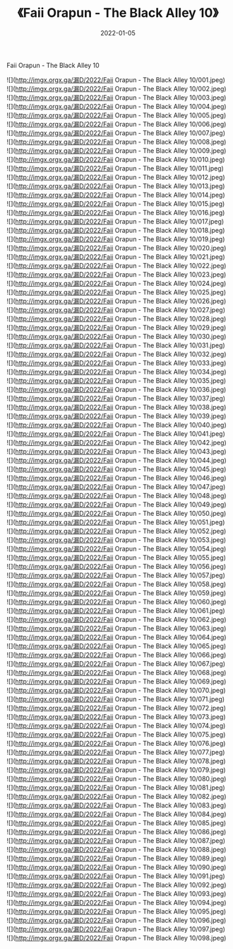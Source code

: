 ﻿---
layout: post
title:  《Faii Orapun - The Black Alley 10》
date:   2022-01-05
img: http://imgx.orgx.ga/漏D/2022/Faii Orapun - The Black Alley 10/000.jpg
categories: [美女, 清纯, 唯美]
---

Faii Orapun - The Black Alley 10

  ![](http://imgx.orgx.ga/漏D/2022/Faii Orapun - The Black Alley 10/001.jpeg) <br> ![](http://imgx.orgx.ga/漏D/2022/Faii Orapun - The Black Alley 10/002.jpeg) <br> ![](http://imgx.orgx.ga/漏D/2022/Faii Orapun - The Black Alley 10/003.jpeg) <br> ![](http://imgx.orgx.ga/漏D/2022/Faii Orapun - The Black Alley 10/004.jpeg) <br> ![](http://imgx.orgx.ga/漏D/2022/Faii Orapun - The Black Alley 10/005.jpeg) <br> ![](http://imgx.orgx.ga/漏D/2022/Faii Orapun - The Black Alley 10/006.jpeg) <br> ![](http://imgx.orgx.ga/漏D/2022/Faii Orapun - The Black Alley 10/007.jpeg) <br> ![](http://imgx.orgx.ga/漏D/2022/Faii Orapun - The Black Alley 10/008.jpeg) <br> ![](http://imgx.orgx.ga/漏D/2022/Faii Orapun - The Black Alley 10/009.jpeg) <br> ![](http://imgx.orgx.ga/漏D/2022/Faii Orapun - The Black Alley 10/010.jpeg) <br> ![](http://imgx.orgx.ga/漏D/2022/Faii Orapun - The Black Alley 10/011.jpeg) <br> ![](http://imgx.orgx.ga/漏D/2022/Faii Orapun - The Black Alley 10/012.jpeg) <br> ![](http://imgx.orgx.ga/漏D/2022/Faii Orapun - The Black Alley 10/013.jpeg) <br> ![](http://imgx.orgx.ga/漏D/2022/Faii Orapun - The Black Alley 10/014.jpeg) <br> ![](http://imgx.orgx.ga/漏D/2022/Faii Orapun - The Black Alley 10/015.jpeg) <br> ![](http://imgx.orgx.ga/漏D/2022/Faii Orapun - The Black Alley 10/016.jpeg) <br> ![](http://imgx.orgx.ga/漏D/2022/Faii Orapun - The Black Alley 10/017.jpeg) <br> ![](http://imgx.orgx.ga/漏D/2022/Faii Orapun - The Black Alley 10/018.jpeg) <br> ![](http://imgx.orgx.ga/漏D/2022/Faii Orapun - The Black Alley 10/019.jpeg) <br> ![](http://imgx.orgx.ga/漏D/2022/Faii Orapun - The Black Alley 10/020.jpeg) <br> ![](http://imgx.orgx.ga/漏D/2022/Faii Orapun - The Black Alley 10/021.jpeg) <br> ![](http://imgx.orgx.ga/漏D/2022/Faii Orapun - The Black Alley 10/022.jpeg) <br> ![](http://imgx.orgx.ga/漏D/2022/Faii Orapun - The Black Alley 10/023.jpeg) <br> ![](http://imgx.orgx.ga/漏D/2022/Faii Orapun - The Black Alley 10/024.jpeg) <br> ![](http://imgx.orgx.ga/漏D/2022/Faii Orapun - The Black Alley 10/025.jpeg) <br> ![](http://imgx.orgx.ga/漏D/2022/Faii Orapun - The Black Alley 10/026.jpeg) <br> ![](http://imgx.orgx.ga/漏D/2022/Faii Orapun - The Black Alley 10/027.jpeg) <br> ![](http://imgx.orgx.ga/漏D/2022/Faii Orapun - The Black Alley 10/028.jpeg) <br> ![](http://imgx.orgx.ga/漏D/2022/Faii Orapun - The Black Alley 10/029.jpeg) <br> ![](http://imgx.orgx.ga/漏D/2022/Faii Orapun - The Black Alley 10/030.jpeg) <br> ![](http://imgx.orgx.ga/漏D/2022/Faii Orapun - The Black Alley 10/031.jpeg) <br> ![](http://imgx.orgx.ga/漏D/2022/Faii Orapun - The Black Alley 10/032.jpeg) <br> ![](http://imgx.orgx.ga/漏D/2022/Faii Orapun - The Black Alley 10/033.jpeg) <br> ![](http://imgx.orgx.ga/漏D/2022/Faii Orapun - The Black Alley 10/034.jpeg) <br> ![](http://imgx.orgx.ga/漏D/2022/Faii Orapun - The Black Alley 10/035.jpeg) <br> ![](http://imgx.orgx.ga/漏D/2022/Faii Orapun - The Black Alley 10/036.jpeg) <br> ![](http://imgx.orgx.ga/漏D/2022/Faii Orapun - The Black Alley 10/037.jpeg) <br> ![](http://imgx.orgx.ga/漏D/2022/Faii Orapun - The Black Alley 10/038.jpeg) <br> ![](http://imgx.orgx.ga/漏D/2022/Faii Orapun - The Black Alley 10/039.jpeg) <br> ![](http://imgx.orgx.ga/漏D/2022/Faii Orapun - The Black Alley 10/040.jpeg) <br> ![](http://imgx.orgx.ga/漏D/2022/Faii Orapun - The Black Alley 10/041.jpeg) <br> ![](http://imgx.orgx.ga/漏D/2022/Faii Orapun - The Black Alley 10/042.jpeg) <br> ![](http://imgx.orgx.ga/漏D/2022/Faii Orapun - The Black Alley 10/043.jpeg) <br> ![](http://imgx.orgx.ga/漏D/2022/Faii Orapun - The Black Alley 10/044.jpeg) <br> ![](http://imgx.orgx.ga/漏D/2022/Faii Orapun - The Black Alley 10/045.jpeg) <br> ![](http://imgx.orgx.ga/漏D/2022/Faii Orapun - The Black Alley 10/046.jpeg) <br> ![](http://imgx.orgx.ga/漏D/2022/Faii Orapun - The Black Alley 10/047.jpeg) <br> ![](http://imgx.orgx.ga/漏D/2022/Faii Orapun - The Black Alley 10/048.jpeg) <br> ![](http://imgx.orgx.ga/漏D/2022/Faii Orapun - The Black Alley 10/049.jpeg) <br> ![](http://imgx.orgx.ga/漏D/2022/Faii Orapun - The Black Alley 10/050.jpeg) <br> ![](http://imgx.orgx.ga/漏D/2022/Faii Orapun - The Black Alley 10/051.jpeg) <br> ![](http://imgx.orgx.ga/漏D/2022/Faii Orapun - The Black Alley 10/052.jpeg) <br> ![](http://imgx.orgx.ga/漏D/2022/Faii Orapun - The Black Alley 10/053.jpeg) <br> ![](http://imgx.orgx.ga/漏D/2022/Faii Orapun - The Black Alley 10/054.jpeg) <br> ![](http://imgx.orgx.ga/漏D/2022/Faii Orapun - The Black Alley 10/055.jpeg) <br> ![](http://imgx.orgx.ga/漏D/2022/Faii Orapun - The Black Alley 10/056.jpeg) <br> ![](http://imgx.orgx.ga/漏D/2022/Faii Orapun - The Black Alley 10/057.jpeg) <br> ![](http://imgx.orgx.ga/漏D/2022/Faii Orapun - The Black Alley 10/058.jpeg) <br> ![](http://imgx.orgx.ga/漏D/2022/Faii Orapun - The Black Alley 10/059.jpeg) <br> ![](http://imgx.orgx.ga/漏D/2022/Faii Orapun - The Black Alley 10/060.jpeg) <br> ![](http://imgx.orgx.ga/漏D/2022/Faii Orapun - The Black Alley 10/061.jpeg) <br> ![](http://imgx.orgx.ga/漏D/2022/Faii Orapun - The Black Alley 10/062.jpeg) <br> ![](http://imgx.orgx.ga/漏D/2022/Faii Orapun - The Black Alley 10/063.jpeg) <br> ![](http://imgx.orgx.ga/漏D/2022/Faii Orapun - The Black Alley 10/064.jpeg) <br> ![](http://imgx.orgx.ga/漏D/2022/Faii Orapun - The Black Alley 10/065.jpeg) <br> ![](http://imgx.orgx.ga/漏D/2022/Faii Orapun - The Black Alley 10/066.jpeg) <br> ![](http://imgx.orgx.ga/漏D/2022/Faii Orapun - The Black Alley 10/067.jpeg) <br> ![](http://imgx.orgx.ga/漏D/2022/Faii Orapun - The Black Alley 10/068.jpeg) <br> ![](http://imgx.orgx.ga/漏D/2022/Faii Orapun - The Black Alley 10/069.jpeg) <br> ![](http://imgx.orgx.ga/漏D/2022/Faii Orapun - The Black Alley 10/070.jpeg) <br> ![](http://imgx.orgx.ga/漏D/2022/Faii Orapun - The Black Alley 10/071.jpeg) <br> ![](http://imgx.orgx.ga/漏D/2022/Faii Orapun - The Black Alley 10/072.jpeg) <br> ![](http://imgx.orgx.ga/漏D/2022/Faii Orapun - The Black Alley 10/073.jpeg) <br> ![](http://imgx.orgx.ga/漏D/2022/Faii Orapun - The Black Alley 10/074.jpeg) <br> ![](http://imgx.orgx.ga/漏D/2022/Faii Orapun - The Black Alley 10/075.jpeg) <br> ![](http://imgx.orgx.ga/漏D/2022/Faii Orapun - The Black Alley 10/076.jpeg) <br> ![](http://imgx.orgx.ga/漏D/2022/Faii Orapun - The Black Alley 10/077.jpeg) <br> ![](http://imgx.orgx.ga/漏D/2022/Faii Orapun - The Black Alley 10/078.jpeg) <br> ![](http://imgx.orgx.ga/漏D/2022/Faii Orapun - The Black Alley 10/079.jpeg) <br> ![](http://imgx.orgx.ga/漏D/2022/Faii Orapun - The Black Alley 10/080.jpeg) <br> ![](http://imgx.orgx.ga/漏D/2022/Faii Orapun - The Black Alley 10/081.jpeg) <br> ![](http://imgx.orgx.ga/漏D/2022/Faii Orapun - The Black Alley 10/082.jpeg) <br> ![](http://imgx.orgx.ga/漏D/2022/Faii Orapun - The Black Alley 10/083.jpeg) <br> ![](http://imgx.orgx.ga/漏D/2022/Faii Orapun - The Black Alley 10/084.jpeg) <br> ![](http://imgx.orgx.ga/漏D/2022/Faii Orapun - The Black Alley 10/085.jpeg) <br> ![](http://imgx.orgx.ga/漏D/2022/Faii Orapun - The Black Alley 10/086.jpeg) <br> ![](http://imgx.orgx.ga/漏D/2022/Faii Orapun - The Black Alley 10/087.jpeg) <br> ![](http://imgx.orgx.ga/漏D/2022/Faii Orapun - The Black Alley 10/088.jpeg) <br> ![](http://imgx.orgx.ga/漏D/2022/Faii Orapun - The Black Alley 10/089.jpeg) <br> ![](http://imgx.orgx.ga/漏D/2022/Faii Orapun - The Black Alley 10/090.jpeg) <br> ![](http://imgx.orgx.ga/漏D/2022/Faii Orapun - The Black Alley 10/091.jpeg) <br> ![](http://imgx.orgx.ga/漏D/2022/Faii Orapun - The Black Alley 10/092.jpeg) <br> ![](http://imgx.orgx.ga/漏D/2022/Faii Orapun - The Black Alley 10/093.jpeg) <br> ![](http://imgx.orgx.ga/漏D/2022/Faii Orapun - The Black Alley 10/094.jpeg) <br> ![](http://imgx.orgx.ga/漏D/2022/Faii Orapun - The Black Alley 10/095.jpeg) <br> ![](http://imgx.orgx.ga/漏D/2022/Faii Orapun - The Black Alley 10/096.jpeg) <br> ![](http://imgx.orgx.ga/漏D/2022/Faii Orapun - The Black Alley 10/097.jpeg) <br> ![](http://imgx.orgx.ga/漏D/2022/Faii Orapun - The Black Alley 10/098.jpeg) <br>